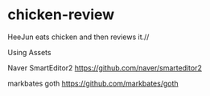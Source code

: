 # chicken-review

HeeJun eats chicken and then reviews it.//


Using Assets 

Naver SmartEditor2 
https://github.com/naver/smarteditor2

markbates goth
https://github.com/markbates/goth